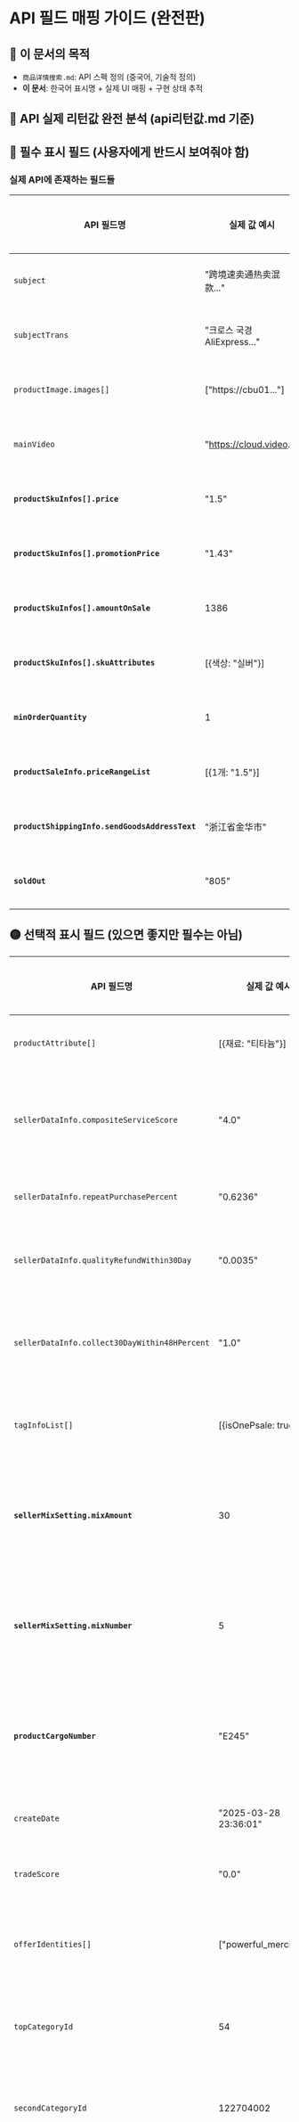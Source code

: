# API 필드 매핑 가이드 (완전판)

## 📌 이 문서의 목적
- `商品详情搜索.md`: API 스펙 정의 (중국어, 기술적 정의)
- **이 문서**: 한국어 표시명 + 실제 UI 매핑 + 구현 상태 추적

## 📌 API 실제 리턴값 완전 분석 (api리턴값.md 기준)

## 🔴 필수 표시 필드 (사용자에게 반드시 보여줘야 함)

### 실제 API에 존재하는 필드들

| API 필드명 | 실제 값 예시 | 표시 이름 | 표시 위치 | 구현 상태 |
|------------|-------------|-----------|-----------|-----------|
| `subject` | "跨境速卖通热卖混款..." | 원본 제목 | ProductInfo | ✅ 구현됨 |
| `subjectTrans` | "크로스 국경 AliExpress..." | 번역된 제목 | ProductInfo | ✅ 구현됨 |
| `productImage.images[]` | ["https://cbu01..."] | 상품 이미지 | ProductImageGallery | ✅ 구현됨 |
| `mainVideo` | "https://cloud.video..." | 메인 비디오 | ProductImageGallery | ✅ 구현됨 |
| **`productSkuInfos[].price`** | "1.5" | 가격 | SkuSelector | ✅ 구현됨 |
| **`productSkuInfos[].promotionPrice`** | "1.43" | 할인가 | SkuSelector | ✅ 구현됨 |
| **`productSkuInfos[].amountOnSale`** | 1386 | 재고 수량 | SkuSelector | ✅ 구현됨 |
| **`productSkuInfos[].skuAttributes`** | [{색상: "실버"}] | SKU 옵션 | SkuSelector | ✅ 구현됨 |
| **`minOrderQuantity`** | 1 | 최소 주문 수량 | ProductInfo | ✅ 구현됨 |
| **`productSaleInfo.priceRangeList`** | [{1개: "1.5"}] | 구간별 가격 | ProductInfo | ✅ 구현됨 |
| **`productShippingInfo.sendGoodsAddressText`** | "浙江省金华市" | 배송지 | ProductInfo, ProductTabs | ✅ 구현됨 |
| **`soldOut`** | "805" | 총 판매량 | ProductTabs (판매 정보) | ✅ 구현됨 |

## 🟡 선택적 표시 필드 (있으면 좋지만 필수는 아님)

| API 필드명 | 실제 값 예시 | 표시 이름 | 표시 위치 | 구현 상태 |
|------------|-------------|-----------|-----------|-----------|
| `productAttribute[]` | [{재료: "티타늄"}] | 제품 속성 | ProductTabs (제품 속성) | ✅ 구현됨 |
| `sellerDataInfo.compositeServiceScore` | "4.0" | 종합 서비스 점수 | SupplierInfo | ✅ 구현됨 |
| `sellerDataInfo.repeatPurchasePercent` | "0.6236" | 재구매율 | ProductTabs, SupplierInfo | ✅ 구현됨 |
| `sellerDataInfo.qualityRefundWithin30Day` | "0.0035" | 품질 환불율 | ProductTabs | ✅ 구현됨 |
| `sellerDataInfo.collect30DayWithin48HPercent` | "1.0" | 48시간 내 수금율 | ProductTabs | ✅ 구현됨 |
| `tagInfoList[]` | [{isOnePsale: true}] | 서비스 태그 | ProductInfo | ✅ 구현됨 |
| **`sellerMixSetting.mixAmount`** | 30 | 혼합 주문 최소 금액 | SupplierInfo | ✅ 구현됨 |
| **`sellerMixSetting.mixNumber`** | 5 | 혼합 주문 최소 수량 | SupplierInfo | ✅ 구현됨 |
| **`productCargoNumber`** | "E245" | 화물번호/상품코드 | ProductInfo | ✅ 구현됨 |
| `createDate` | "2025-03-28 23:36:01" | 등록일 | ProductInfo | ✅ 구현됨 |
| `tradeScore` | "0.0" | 거래 점수 | ProductInfo | ✅ 구현됨 |
| `offerIdentities[]` | ["powerful_merchants"] | 공급업체 인증 | ProductInfo | ✅ 구현됨 |
| `topCategoryId` | 54 | 1차 카테고리 | ProductInfo | ✅ 구현됨 |
| `secondCategoryId` | 122704002 | 2차 카테고리 | ProductInfo | ✅ 구현됨 |
| `thirdCategoryId` | 122700006 | 3차 카테고리 | ProductInfo | ✅ 구현됨 |

## 🔵 거래 조건 탭에 표시해야 할 필드 (실제 API 값 확인)

### API에 실제로 존재하는 필드들

| API 필드명 | 실제 값 예시 | 표시 이름 | 현재 코드 문제 |
|------------|-------------|-----------|---------------|
| **`sellerMixSetting.generalHunpi`** | true | 혼합 주문 가능 | ❌ supportMix로 잘못 접근 |
| **`sellerMixSetting.mixAmount`** | 30 | 최소 혼합 금액 | ❌ 표시 안됨 |
| **`sellerMixSetting.mixNumber`** | 5 | 최소 혼합 수량 | ❌ 표시 안됨 |
| **`batchNumber`** | null | 배치 수량 | ❌ productSaleInfo.batchNumber로 잘못 접근 |
| **`minOrderQuantity`** | 1 | 최소 주문 수량 | ❌ 거래 조건 탭에 추가 필요 |
| **`productSaleInfo.unitInfo`** | {unit: "个"} | 판매 단위 | ❌ 표시 안됨 |
| **`isJxhy`** | true | 프리미엄 상품 | ❌ 거래 조건 탭에 추가 필요 |
| **`tagInfoList`** 중 일부 | | 거래 관련 태그 | ❌ 거래 조건 탭에 추가 필요 |
| **`promotionModel`** | {hasPromotion: true} | 프로모션 여부 | ❌ 표시 안됨 |

## 🟠 실제 API에 있지만 현재 표시 안하는 필드들

| API 필드명 | 실제 값 예시 | 표시 추천 여부 | 이유 |
|------------|-------------|---------------|------|
| **`leadTime`** | 없음 (API에 없음) | ❌ | API에 존재하지 않음 |
| **`availableQuantity`** | 없음 (API에 없음) | ❌ | API에 존재하지 않음 |
| **`supplierModel`** | 없음 (API에 없음) | ❌ | API에 존재하지 않음 |
| **`in48HoursPercent`** | "1.0" | ⭕ | collect30DayWithin48HPercent로 존재 |
| **`qualityReturnPercent`** | "0.0035..." | ⭕ | qualityRefundWithin30Day로 존재 |

## 🚨 누락된 중요 필드들 (추가 필요)

### 1. 응답 구조 필드 (에러 처리용)
| API 필드명 | 실제 값 예시 | 표시 이름 | 표시 위치 | 구현 상태 |
|------------|-------------|-----------|-----------|-----------|
| `success` | true | API 성공 여부 | ErrorBoundary | ❌ 누락 |
| `code` | 200 | 응답 코드 | ErrorBoundary | ❌ 누락 |
| `message` | "操作成功" | 응답 메시지 | ErrorBoundary | ❌ 누락 |

### 2. 판매자 상세 평가 점수 (sellerDataInfo)
| API 필드명 | 실제 값 예시 | 표시 이름 | 표시 위치 | 구현 상태 |
|------------|-------------|-----------|-----------|-----------|
| `sellerDataInfo.tradeMedalLevel` | "3" | 거래 메달 레벨 | SupplierInfo | ✅ 구현됨 |
| `sellerDataInfo.logisticsExperienceScore` | "4.0" | 물류 서비스 점수 | SupplierInfo | ✅ 구현됨 |
| `sellerDataInfo.disputeComplaintScore` | "4.0" | 분쟁 처리 점수 | SupplierInfo | ❌ 누락 |
| `sellerDataInfo.offerExperienceScore` | "3.0" | 상품 품질 점수 | SupplierInfo | ✅ 구현됨 |
| `sellerDataInfo.consultingExperienceScore` | "2.0" | 상담 서비스 점수 | SupplierInfo | ❌ 누락 |
| `sellerDataInfo.afterSalesExperienceScore` | "3.7" | 애프터서비스 점수 | SupplierInfo | ✅ 구현됨 |

### 3. 배송 정보 상세 (productShippingInfo)
| API 필드명 | 실제 값 예시 | 표시 이름 | 표시 위치 | 구현 상태 |
|------------|-------------|-----------|-----------|-----------|
| `productShippingInfo.shippingTimeGuarantee` | null | 배송 시간 보장 | ProductTabs | ❌ 누락 |
| `productShippingInfo.skuShippingDetails[]` | [{skuId, weight, width, length, height}] | SKU별 상세 배송정보 | ProductTabs | ✅ 구현됨 |
| `productShippingInfo.pkgSizeSource` | null | 포장 사이즈 출처 | ProductTabs | ❌ 누락 |

## ⚫ 불필요한 필드 (표시하지 말아야 함)

| API 필드명 | 실제 값 | 이유 |
|------------|---------|------|
| `offerId` | 903006215326 | 내부 ID, 사용자에게 의미 없음 |
| `categoryId` | 122700006 | 내부 ID, 이름으로 표시 |
| `categoryName` | null | 값이 없음 |
| `sellerOpenId` | "BBBL9S1tA..." | 내부 판매자 ID |
| `status` | "published" | 내부 상태값 |
| `traceInfo` | "object_id@..." | 디버깅용 정보 |
| `specId` | "4fcc51fe..." | 내부 스펙 ID |
| `skuId` | 5793211060881 | 내부 SKU ID |
| `detailVideo` | null | 값이 없음 |
| `jxhyPrice` | null | 값이 없음 |
| `pfJxhyPrice` | null | 값이 없음 |
| `channelPrice` | null | 값이 없음 |
| `sellingPoint` | null | 값이 없음 |
| `quoteType` | 1 | 내부 견적 타입 |
| `consignPrice` | "1.5" | price와 중복 |

## 🔧 즉시 수정 필요 사항

### 1. 거래 조건 탭 수정 (실제 API 경로)
```javascript
// ❌ 잘못된 코드 (API에 없는 필드)
productDetail?.productSaleInfo?.supportMix     // API에 없음
productDetail?.productSaleInfo?.batchNumber    // API에 없음 (최상위에 있음)
productDetail?.productSaleInfo?.retailPrice    // API에 없음
productDetail?.supplierInfo?.tpYear           // API에 없음
productDetail?.supplierInfo?.isTP             // API에 없음
productDetail?.customizationInfo              // API에 없음

// ✅ 올바른 접근 (실제 API 필드)
productDetail?.sellerMixSetting?.generalHunpi  // true
productDetail?.sellerMixSetting?.mixAmount     // 30
productDetail?.sellerMixSetting?.mixNumber     // 5
productDetail?.batchNumber                     // null (최상위 필드)
productDetail?.minOrderQuantity                // 1 (최상위 필드)
productDetail?.isJxhy                         // true (최상위 필드)
productDetail?.tagInfoList                    // 배열로 존재
productDetail?.promotionModel?.hasPromotion    // true
productDetail?.productSaleInfo?.unitInfo       // {unit: "个", transUnit: "하나"}
```

### 2. 추가로 표시해야 할 정보
- 판매 단위 (`productSaleInfo.unitInfo.transUnit`)
- 프로모션 정보 (`promotionModel.hasPromotion`)
- 드롭시핑 지원 (`tagInfoList`에서 `isOnePsale`)
- 무료배송 (`tagInfoList`에서 `isOnePsaleFreePostage`)

## 📋 체크리스트

- [ ] 거래 조건 탭 필드 경로 수정
- [ ] 누락된 거래 조건 정보 추가
- [ ] 중복된 정보 제거
- [ ] null 값 처리 로직 개선
- [ ] 의미없는 내부 ID 표시 제거